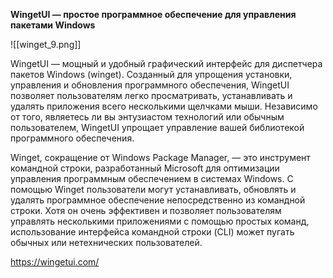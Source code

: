 **WingetUI — простое программное обеспечение для управления пакетами Windows**

![[winget_9.png]]

WingetUI — мощный и удобный графический интерфейс для диспетчера пакетов Windows (winget). Созданный для упрощения установки, управления и обновления программного обеспечения, WingetUI позволяет пользователям легко просматривать, устанавливать и удалять приложения всего несколькими щелчками мыши. Независимо от того, являетесь ли вы энтузиастом технологий или обычным пользователем, WingetUI упрощает управление вашей библиотекой программного обеспечения.

Winget, сокращение от Windows Package Manager, — это инструмент командной строки, разработанный Microsoft для оптимизации управления программным обеспечением в системах Windows. С помощью Winget пользователи могут устанавливать, обновлять и удалять программное обеспечение непосредственно из командной строки. Хотя он очень эффективен и позволяет пользователям управлять несколькими приложениями с помощью простых команд, использование интерфейса командной строки (CLI) может пугать обычных или нетехнических пользователей.

https://wingetui.com/
